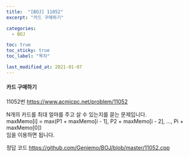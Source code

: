```yaml
---
title:  "[BOJ] 11052"
excerpt: "카드 구매하기"

categories:
  - BOJ

toc: true
toc_sticky: true
toc_label: "목차"

last_modified_at: 2021-01-07
---
```


#### 카드 구매하기

11052번 <https://www.acmicpc.net/problem/11052>

N개의 카드를 최대 얼마를 주고 살 수 있는지를 묻는 문제입니다.<br>
maxMemo[i] = max(P1 + maxMemo[i - 1], P2 + maxMemo[i - 2], ..., Pi + maxMemo[0])<br>
임을 이용하면 됩니다.

정답 코드 <https://github.com/Geniemo/BOJ/blob/master/11052.cpp>